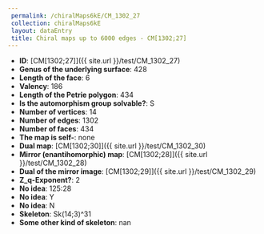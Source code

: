 ```yaml
--- 
 permalink: /chiralMaps6kE/CM_1302_27 
 collection: chiralMaps6kE
 layout: dataEntry
 title: Chiral maps up to 6000 edges - CM[1302;27]
---
```


- **ID**: [CM[1302;27]]({{ site.url }}/test/CM_1302_27)
- **Genus of the underlying surface**: 428
- **Length of the face**: 6
- **Valency**: 186
- **Length of the Petrie polygon**: 434
- **Is the automorphism group solvable?**: S
- **Number of vertices**: 14
- **Number of edges**: 1302
- **Number of faces**: 434
- **The map is self-**: none
- **Dual map**: [CM[1302;30]]({{ site.url }}/test/CM_1302_30)
- **Mirror (enantihomorphic) map**: [CM[1302;28]]({{ site.url }}/test/CM_1302_28)
- **Dual of the mirror image**: [CM[1302;29]]({{ site.url }}/test/CM_1302_29)
- **Z_q-Exponent?**: 2
- **No idea**:  125:28
- **No idea**: Y
- **No idea**: N
- **Skeleton**: Sk(14;3)^31
- **Some other kind of skeleton**: nan
